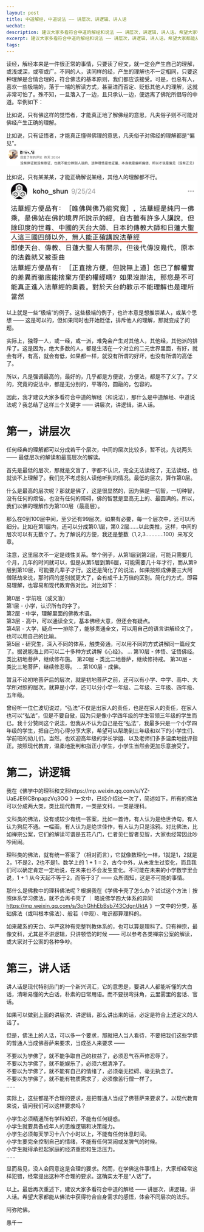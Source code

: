 ```yaml
---
layout: post
title: 中道解经，中道说法 —— 讲层次、讲逻辑、讲人话
wechat: 
description: 建议大家多看符合中道的解经和说法 —— 讲层次，讲逻辑，讲人话。希望大家都能从佛法中获得符合自身需求的感悟，体会不同层次的法乐。
excerpt: 建议大家多看符合中道的解经和说法 —— 讲层次，讲逻辑，讲人话。希望大家都能从佛法中获得符合自身需求的感悟，体会不同层次的法乐。
tags:
---
```


读经，解经本来是一件很正常的事情，只要读了经文，就一定会产生自己的理解，或浅或深，或窄或广。不同的人，读同样的经，产生的理解也不一定相同，只要这种理解是合情合理的，符合佛法的基本原则，我们都应该接受。可是，也总有人，喜欢一些极端的，落于一端的解读方式，甚至进而否定、贬低其他人的理解，这就非常可怕了。殊不知，一旦落入了一边，且只承认一边，便远离了佛陀所倡导的中道。举例如下：

比如说，只有佛这样的觉悟者，才能真正地了解佛经的意思，凡夫俗子则不可能对佛经产生正确的理解。<br>

比如说，只有证悟者，才能真正懂得佛理的意思，凡夫俗子对佛经的理解都是“偏见”。<br>
![](../images/2024-10-13-10-38-38.png)

比如说，只有某某某，才能正确解说某经，其他人的理解都不行。<br>
![](../images/2024-10-13-10-42-31.png)

以上就是一些“极端”的例子。这些极端的例子，也许本意是想推崇某人，或某个思想 —— 这是可以的，但如果同时也开始贬低，排斥他人的理解，那就变成了问题。

实际上，独尊一人，或一经，或一派，难免会产生对其他人，其他经，其他派的排斥了。这是因为，绝大多数的人，都是生活在一个对立的二元世界里面，有好，就会有坏，有高，就会有低，如果都一样，就没有所谓的好坏，也没有所谓的高低了。

所以，凡是强调最高的，最好的，几乎都是方便说，方便法，都是不了义了。了义的，究竟的说法中，都是无分别的，平等的，圆融的，包容的。

因此，我才建议大家多看符合中道的解经（和说法），那什么是中道解经、中道说法呢？我总结了这样三个关键字 —— 讲层次，讲逻辑，讲人话。

# 第一，讲层次

任何经典的理解都可以分成若干个层次，中间的层次比较多，暂不说，先说两头 —— 最低层次的解读和最高层次的解读。

首先是最低的层次，那就是文盲了，字都不认识，完全无法读经了，无法读经，也就谈不上理解了。我们先不考虑别人读他听到的情况。最低的层次，算作第0层。

什么是最高的层次呢？那就是佛了，这是很显然的，因为佛是一切智，一切种智，没有任何的烦恼，也没有任何的障碍，佛的智慧是至高无上的、最圆满的。所以，我们以佛的理解作为第100层（最高层）。

那么在0到100层中间，至少还有99层次。如果有必要，每一个层次中，还可以再细分。比如在第1层内，还可以分成第0.1层，第0.2层……以此类推，这样，中间的层次可以有无数个了。为了解说的方便，我还是整数（1,2,3…………100）来写文章。

注意，这里层次不一定是线性关系。举个例子，从第1层到第2层，可能只需要几个月，几年的时间就可以，但是从第5层到第6层，可能需要几十年才行，而从第9层到第10层，可能要几辈子才行。这还是简化了的说法，如果按照成佛要三大阿僧祇劫来说，那时间的差别就更大了，会有成千上万倍的区别。简化的方式，即容易理解，也容易和现代教育做对比。对比如下：

第0层 - 学前班（或文盲）<br>
第1层 - 小学，认识所有的字了。<br>
第2层 - 中学，理解里面的佛教术语。<br>
第3层 - 高中，可以通读全文，基本佛经大意，但还会有疑点。<br>
第4层 - 大学，疑点一一排除了，能够贯通全文，可以用自己的语言讲解经文了，也可以用自己的比喻。<br>
第5层 - 研究生，深入不同的体系，触类旁通，可以用不同的方式讲解同一篇经文了。据说能海上师可以二十多种方式讲解《心经》。
...
第10层 - 体悟、证悟佛经。类比初地菩萨，继续修布施。
第20层 - 类比二地菩萨，继续修持戒。
第30层 - 类比三地菩萨，继续修忍辱。
...
第100层 - 成佛。

暂且不论初地菩萨后的层次，就是初地菩萨之前，还可以有小学、中学、高中、大学所对照的层次。就算是小学，还可以分小学一年级、二年级、三年级、四年级、五年级。

曾经听一位仁波切说过，“弘法”不仅是出家人的责任，也是在家人的责任，在家人也可以“弘法”，但是不要自傲，因为只是像小学四年级的学生带领三年级的学生而已。我十分赞同这个说法，但我从不认为自己是在“弘法”，我最多只是一个小学四年级的学生，把自己的心得分享大家，希望可以帮助到三年级和以下的小学生们、学前班的幼儿们。当然，也欢迎高年级的学长学姐、以及老师们多多温柔地批评指正。按照现代教育，温柔地批判和指正小学生，小学生当然会更加乐意接受了。

# 第二，讲逻辑

我在《佛学中的理科和文科https://mp.weixin.qq.com/s/YZ-UaEJE9ICBnpapzVq3OQ 》一文中，已经介绍过一次了，简述如下，所有的佛法可以分成两大类，类比现代教育，一类是文科，一类是理科。

文科类的佛法，没有或较少有统一答案，比如一首诗，有人认为是绝世诗句，有人认为狗屁不通。一幅画，有人认为是绝世佳作，有人认为只是涂鸦。对比佛法，比如禅宗公案，它们的解读可谓是五花八门，仁者见仁智者见智，大家也经常因此吵吵闹闹。

理科类的佛法，就有统一答案了（相对而言），它就像数理化一样，1就是1，2就是2，1不是2，2也不是1。数学上的 1 + 1 = 2，古今中外，从未发生过变化，而且我们可以确定肯定一定地说，在未来也不会发生变化。不可能在未来的小学数学里会说，1 + 1 从今天起不等于2，而等于3了 —— 众所周知，这是不可能的事情。

那什么是佛教中的理科佛法呢？根据我在《学佛卡壳了怎么办？试试这个方法｜按照体系学习佛法，就不会再卡壳了 ｜ 略说佛学四大体系的异同 https://mp.weixin.qq.com/s/3phGhhEbBsb743CdgnUktA 》一文中的分类，基础佛法（或叫根本佛法）、般若（中观）、唯识都算理科的。

如来藏系的天台、华严这种有完整判教体系的，也可以算是理科了。只有禅宗，最像文科，尤其是不讲逻辑，只讲顿悟的时候 —— 可以参考各类禅宗公案的解读，或大家对于公案的各种争吵。

# 第三，讲人话

讲人话是现代特别热门的一个新兴词汇，它的意思是，要讲人人都能听懂的大白话，清晰易懂的大白话，朴素的日常用语。而不要拐弯抹角，云里雾里的套话、官话。

如果可以做到上面的讲层次、讲逻辑，那么讲出来的话，必定是符合上述定义的人话了。

但是，佛法上的人话，可以多一个要求，那就把人当人看待，不要把我们这些学佛的普通人当成佛菩萨来要求，当成圣人来要求 —— 

不要以为学佛了，就不能争取自己的权益了，必须忍气吞声修忍辱了。<br>
不要以为学佛了，就不能娱乐了，必须六根清净了。<br>
不要以为学佛了，就不能有自己的情绪了，必须毫无挂碍、毫无执念了。<br>
不要以为学佛了，就不能有物质需求了，必须像苦行僧一样了。<br>
…… 

实际上，这些都是不合理的要求，是把普通人当成了佛菩萨来要求了。以现代教育来说，请问我们可以这样要求吗？

小学生必须精通所有学科知识，不能有任何疑惑。<br>
小学生就要具备成年人的思维逻辑和决策能力。<br>
小学生必须每天学习十八个小时以上，不能有任何休息时间。<br>
小学生要完全控制自己的情绪，不能有任何哭闹或发脾气的时候。<br>
小学生就得承担起家庭的经济重担和生活压力。<br>
……

显而易见，没人会同意这是合理的要求。然而，在学佛这件事情上，大家却经常这样犯错，经常提出这种不合理的要求。这确实太不是“人话”了。

以上。最后再次重述下，建议大家多看符合中道的解经 —— 讲层次，讲逻辑，讲人话。希望大家都能从佛法中获得符合自身需求的感悟，体会不同层次的法乐。

阿弥陀佛。

愚千一

